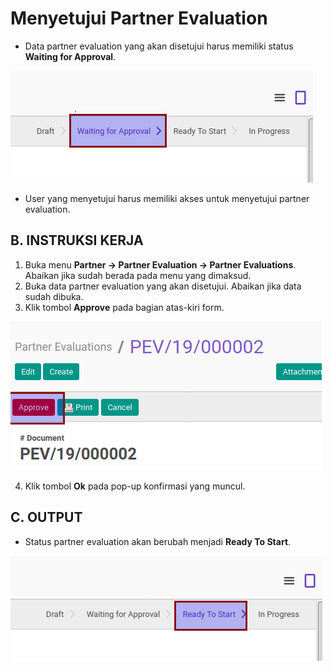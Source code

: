 # Menyetujui Partner Evaluation

* Data partner evaluation yang akan disetujui harus memiliki status **Waiting for Approval**.

![](../img/partner-evaluation/status-waiting-for-approval.png)

* User yang menyetujui harus memiliki akses untuk menyetujui partner evaluation.


## B. INSTRUKSI KERJA

1. Buka menu **Partner -> Partner Evaluation -> Partner Evaluations**. Abaikan jika sudah berada pada menu yang dimaksud.
2. Buka data partner evaluation yang akan disetujui. Abaikan jika data sudah dibuka.
3. Klik tombol **Approve** pada bagian atas-kiri form.

![](../img/partner-evaluation/tombol-approve.png)

4. Klik tombol **Ok** pada pop-up konfirmasi yang muncul.

## C. OUTPUT

* Status partner evaluation akan berubah menjadi **Ready To Start**.

![](../img/partner-evaluation/status-ready-to-prosess.png)
